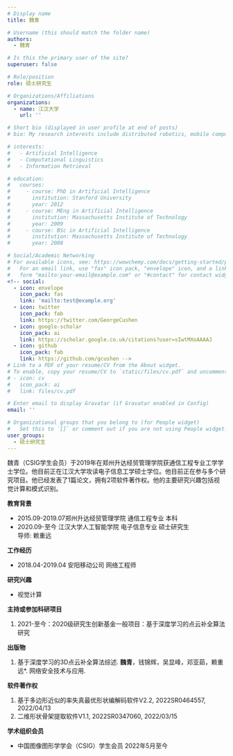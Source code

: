 ```yaml
---
# Display name
title: 魏青

# Username (this should match the folder name)
authors:
  - 魏青

# Is this the primary user of the site?
superuser: false

# Role/position
role: 硕士研究生

# Organizations/Affiliations
organizations:
  - name: 江汉大学
    url: ''

# Short bio (displayed in user profile at end of posts)
# bio: My research interests include distributed robotics, mobile computing and programmable matter.

# interests:
#   - Artificial Intelligence
#   - Computational Linguistics
#   - Information Retrieval

# education:
#   courses:
#     - course: PhD in Artificial Intelligence
#       institution: Stanford University
#       year: 2012
#     - course: MEng in Artificial Intelligence
#       institution: Massachusetts Institute of Technology
#       year: 2009
#     - course: BSc in Artificial Intelligence
#       institution: Massachusetts Institute of Technology
#       year: 2008

# Social/Academic Networking
# For available icons, see: https://wowchemy.com/docs/getting-started/page-builder/#icons
#   For an email link, use "fas" icon pack, "envelope" icon, and a link in the
#   form "mailto:your-email@example.com" or "#contact" for contact widget.
<!-- social:
  - icon: envelope
    icon_pack: fas
    link: 'mailto:test@example.org'
  - icon: twitter
    icon_pack: fab
    link: https://twitter.com/GeorgeCushen
  - icon: google-scholar
    icon_pack: ai
    link: https://scholar.google.co.uk/citations?user=sIwtMXoAAAAJ
  - icon: github
    icon_pack: fab
    link: https://github.com/gcushen -->
# Link to a PDF of your resume/CV from the About widget.
# To enable, copy your resume/CV to `static/files/cv.pdf` and uncomment the lines below.
# - icon: cv
#   icon_pack: ai
#   link: files/cv.pdf

# Enter email to display Gravatar (if Gravatar enabled in Config)
email: ''

# Organizational groups that you belong to (for People widget)
#   Set this to `[]` or comment out if you are not using People widget.
user_groups:
  - 硕士研究生
---
```


魏青（CSIG学生会员）于2019年在郑州升达经贸管理学院获通信工程专业工学学士学位。他目前正在江汉大学攻读电子信息工学硕士学位。他目前正在参与多个研究项目。他已经发表了1篇论文，拥有2项软件著作权。他的主要研究兴趣包括视觉计算和模式识别。

**教育背景**
 - 2015.09-2019.07郑州升达经贸管理学院 通信工程专业 本科
 - 2020.09-至今 江汉大学人工智能学院 电子信息专业 硕士研究生
<br>            导师: 赖重远

**工作经历**

 - 2018.04-2019.04 安阳移动公司  网络工程师

**研究兴趣**

 - 视觉计算

**主持或参加科研项目**

 1. 2021-至今：2020级研究生创新基金一般项目：基于深度学习的点云补全算法研究

**出版物**

 1.	基于深度学习的3D点云补全算法综述. **魏青**，钱锦辉，吴显峰，邓亚茹，赖重远*. 网络安全技术与应用.

**软件著作权**

 1.	基于多边形近似的率失真最优形状编解码软件V2.2, 2022SR0464557, 2022/04/13
 2.	二维形状骨架提取软件V1.1, 2022SR0347060, 2022/03/15



**学术组织会员**
 - 中国图像图形学学会（CSIG）学生会员 2022年5月至今



